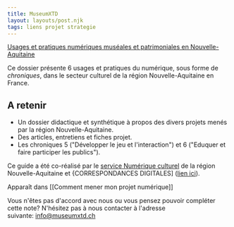 ```yaml
---
title: MuseumXTD
layout: layouts/post.njk
tags: liens projet strategie
---
```


[Usages et pratiques numériques muséales et patrimoniales en Nouvelle-Aquitaine](https://www.culture-nouvelle-aquitaine.fr/wp-content/uploads/2022/03/EBook_NouvelleAquitaine_Vfinale_allegee.pdf)

Ce dossier présente 6 usages et pratiques du numérique, sous forme de *chroniques*, dans le secteur culturel de la région Nouvelle-Aquitaine en France. 

## A retenir
- Un dossier didactique et synthétique à propos des divers projets menés par la région Nouvelle-Aquitaine.  
- Des articles, entretiens et fiches projet.   
- Les chroniques 5 ("Développer le jeu et l'interaction") et 6 ("Eduquer et faire participer les publics"). 
  
Ce guide a été co-réalisé par le [service Numérique culturel](https://www.culture-nouvelle-aquitaine.fr/thematiques/numerique-culturel) de la région Nouvelle-Aquitaine et {CORRESPONDANCES DIGITALES] ([lien ici](https://correspondances.co/)). 


Apparaît dans [[Comment mener mon projet numérique]]

Vous n'êtes pas d'accord avec nous ou vous pensez pouvoir compléter cette note? N'hésitez pas à nous contacter à l'adresse suivante: [info@museumxtd.ch](mailto:info@museumxtd.ch)
